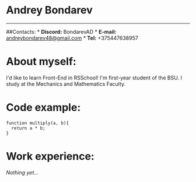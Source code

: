 # Andrey Bondarev
********
##Contacts:
    * **Discord:** BondarevAD
    * **E-mail:** andreybondarev48@gmail.com
    * **Tel:** +375447638957
# About myself:
I'd like to learn Front-End in RSSchool!
I'm first-year student of the BSU. I study at the Mechanics and Mathematics Faculty.
# Code example:
```
function multiply(a, b){
  return a * b;
}
```
# Work experience:
*Nothing yet...*     
